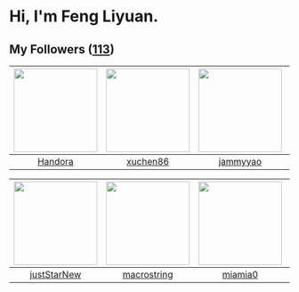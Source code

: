 # Hi, I'm Feng Liyuan.

## My Followers ([113](https://github.com/SunRunAway?tab=followers))

| <img src="https://avatars.githubusercontent.com/u/25010034?v=4" width="150" height="150" /> | <img src="https://avatars.githubusercontent.com/u/39176987?v=4" width="150" height="150" /> | <img src="https://avatars.githubusercontent.com/u/38520451?v=4" width="150" height="150" /> | <img src="https://avatars.githubusercontent.com/u/14999922?v=4" width="150" height="150" /> |
| :-----------------------------------------------------------------------------------------: | :-----------------------------------------------------------------------------------------: | :-----------------------------------------------------------------------------------------: | :-----------------------------------------------------------------------------------------: |
|                            [Handora](https://github.com/Handora)                            |                           [xuchen86](https://github.com/xuchen86)                           |                           [jammyyao](https://github.com/jammyyao)                           |                        [chenlinholl](https://github.com/chenlinholl)                        |

| <img src="https://avatars.githubusercontent.com/u/18233711?v=4" width="150" height="150" /> | <img src="https://avatars.githubusercontent.com/u/35601156?v=4" width="150" height="150" /> | <img src="https://avatars.githubusercontent.com/u/25542995?v=4" width="150" height="150" /> | <img src="https://avatars.githubusercontent.com/u/28560740?v=4" width="150" height="150" /> |
| :-----------------------------------------------------------------------------------------: | :-----------------------------------------------------------------------------------------: | :-----------------------------------------------------------------------------------------: | :-----------------------------------------------------------------------------------------: |
|                        [justStarNew](https://github.com/justStarNew)                        |                        [macrostring](https://github.com/macrostring)                        |                            [miamia0](https://github.com/miamia0)                            |                          [xiamengru](https://github.com/xiamengru)                          |